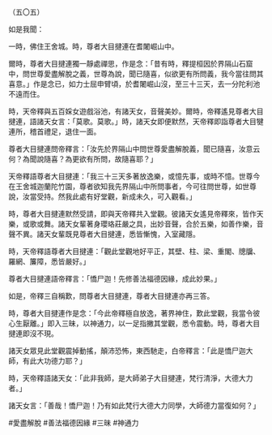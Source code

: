 （五〇五）

如是我聞：

一時，佛住王舍城。時，尊者大目揵連在耆闍崛山中。

爾時，尊者大目揵連獨一靜處禪思，作是念：「昔有時，釋提桓因於界隔山石窟中，問世尊愛盡解脫之義，世尊為說，聞已隨喜，似欲更有所問義，我今當往問其喜意。」作是念已，如力士屈申臂頃，於耆闍崛山沒，至三十三天，去一分陀利池不遠而住。

時，天帝釋與五百婇女遊戲浴池，有諸天女，音聲美妙。爾時，帝釋遙見尊者大目揵連，語諸天女言：「莫歌。莫歌。」時，諸天女即便默然，天帝釋即詣尊者大目犍連所，稽首禮足，退住一面。

尊者大目揵連問帝釋言：「汝先於界隔山中問世尊愛盡解脫義，聞已隨喜，汝意云何？為聞說隨喜？為更欲有所問，故隨喜耶？」

天帝釋語尊者大目揵連：「我三十三天多著放逸樂，或憶先事，或時不憶。世尊今在王舍城迦蘭陀竹園，尊者欲知我先界隔山中所問事者，今可往問世尊，如世尊說，汝當受持。然我此處有好堂觀，新成未久，可入觀看。」

時，尊者大目揵連默然受請，即與天帝釋共入堂觀。彼諸天女遙見帝釋來，皆作天樂，或歌或舞。諸天女輩著身瓔珞莊嚴之具，出妙音聲，合於五樂，如善作樂，音聲不異。諸天女輩既見尊者大目揵連，悉皆慚愧，入室藏隱。

時，天帝釋語尊者大目揵連：「觀此堂觀地好平正，其壁、柱、梁、重閣、牕牖、羅網、簾障，悉皆嚴好。」

尊者大目揵連語帝釋言：「憍尸迦！先修善法福德因緣，成此妙果。」

如是，帝釋三自稱歎，問尊者大目揵連，尊者大目揵連亦再三答。

時，尊者大目揵連作是念：「今此帝釋極自放逸，著界神住，歎此堂觀，我當令彼心生厭離。」即入三昧，以神通力，以一足指撇其堂觀，悉令震動。時，尊者大目揵連即沒不現。

諸天女眾見此堂觀震掉動搖，顛沛恐怖，東西馳走，白帝釋言：「此是憍尸迦大師，有此大功德力耶？」

時，天帝釋語諸天女：「此非我師，是大師弟子大目揵連，梵行清淨，大德大力者。」

諸天女言：「善哉！憍尸迦！乃有如此梵行大德大力同學，大師德力當復如何？」









#愛盡解脫
#善法福德因緣
#三昧
#神通力
